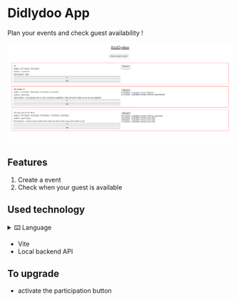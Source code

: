 # Didlydoo App
Plan your events and check guest availability ! 

<img src='./didlydoo-app.png'>

## Features
1. Create a event
2. Check when your guest is available

## Used technology
<details>
    <summary>⌨️ Language</summary>
        <ul>
            <li>HTML</li>
            <li>CSS - Sass</li>
            <li>Javascript </li>
        </ul>
</details>

- Vite
- Local backend API

## To upgrade
- activate the participation button